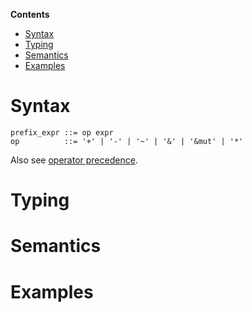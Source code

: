 <!-- START doctoc generated TOC please keep comment here to allow auto update -->
<!-- DON'T EDIT THIS SECTION, INSTEAD RE-RUN doctoc TO UPDATE -->
**Contents**

- [Syntax](#syntax)
- [Typing](#typing)
- [Semantics](#semantics)
- [Examples](#examples)

<!-- END doctoc generated TOC please keep comment here to allow auto update -->

# Syntax

```
prefix_expr ::= op expr
op          ::= '+' | '-' | '~' | '&' | '&mut' | '*'
```

Also see [operator precedence](https://github.com/AnyDSL/anydsl/wiki/Expressions#precedence).

# Typing

# Semantics

# Examples

```rust
```
